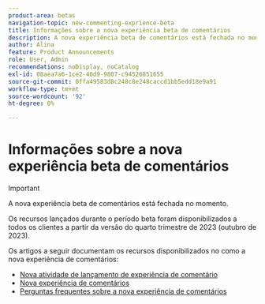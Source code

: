 ```yaml
---
product-area: betas
navigation-topic: new-commenting-exprience-beta
title: Informações sobre a nova experiência beta de comentários
description: A nova experiência beta de comentários está fechada no momento. Os artigos a seguir documentam os recursos disponibilizados no como a nova experiência de comentários.
author: Alina
feature: Product Announcements
role: User, Admin
recommendations: noDisplay, noCatalog
exl-id: 08aea7a6-1ce2-46d9-9807-c94526851655
source-git-commit: 0ffa49583d8c248c8e248caccd1bb5edd18e9a91
workflow-type: tm+mt
source-wordcount: '92'
ht-degree: 0%

---
```


# Informações sobre a nova experiência beta de comentários

>[!IMPORTANT]
>
>A nova experiência beta de comentários está fechada no momento.
>
>Os recursos lançados durante o período beta foram disponibilizados a todos os clientes a partir da versão do quarto trimestre de 2023 (outubro de 2023).


Os artigos a seguir documentam os recursos disponibilizados no como a nova experiência de comentários:

* [Nova atividade de lançamento de experiência de comentário](../new-commenting-experience-beta/new-commenting-beta-experience-release-activity.md)
* [Nova experiência de comentários](../new-commenting-experience-beta/unified-commenting-experience.md)
* [Perguntas frequentes sobre a nova experiência de comentários](../new-commenting-experience-beta/new-commenting-faq.md)
